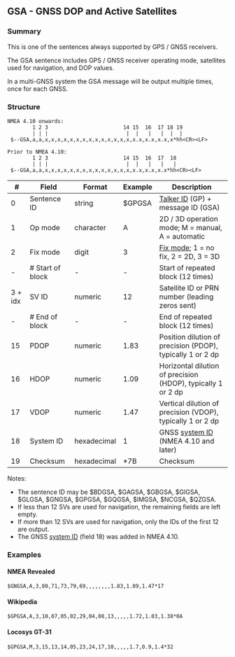 ## GSA - GNSS DOP and Active Satellites

### Summary

This is one of the sentences always supported by GPS / GNSS receivers.

The GSA sentence includes GPS / GNSS receiver operating mode, satellites used for navigation, and DOP values.

In a multi-GNSS system the GSA message will be output multiple times, once for each GNSS.



### Structure

```
NMEA 4.10 onwards:
        1 2 3                        14 15  16  17 18 19
        | | |                         |  |   |   |  |  |
 $--GSA,a,a,x,x,x,x,x,x,x,x,x,x,x,x,x,x,x.x,x.x,x.x,x*hh<CR><LF>

Prior to NMEA 4.10:
        1 2 3                        14 15  16  17  18
        | | |                         |  |   |   |   |
 $--GSA,a,a,x,x,x,x,x,x,x,x,x,x,x,x,x,x,x.x,x.x,x.x*hh<CR><LF>
```

| #       | Field            | Format      | Example | Description                                                  |
| ------- | ---------------- | ----------- | ------- | ------------------------------------------------------------ |
| 0       | Sentence ID      | string      | $GPGSA  | [Talker ID](../lookups/talker-id.md) (GP) + message ID (GSA) |
| 1       | Op mode          | character   | A       | 2D / 3D operation mode; M = manual, A = automatic            |
| 2       | Fix mode         | digit       | 3       | [Fix mode](../lookups/fix-mode.md); 1 = no fix, 2 = 2D, 3 = 3D |
| -       | # Start of block | -           | -       | Start of repeated block (12 times)                           |
| 3 + idx | SV ID            | numeric     | 12      | Satellite ID or PRN number (leading zeros sent)              |
| -       | # End of block   | -           | -       | End of repeated block (12 times)                             |
| 15      | PDOP             | numeric     | 1.83    | Position dilution of precision (PDOP), typically 1 or 2 dp   |
| 16      | HDOP             | numeric     | 1.09    | Horizontal dilution of precision (HDOP), typically 1 or 2 dp |
| 17      | VDOP             | numeric     | 1.47    | Vertical dilution of precision (VDOP), typically 1 or 2 dp   |
| 18      | System ID        | hexadecimal | 1       | GNSS [system ID](../lookups/system-id.md) (NMEA 4.10 and later) |
| 19      | Checksum         | hexadecimal | \*7B    | Checksum                                                     |

Notes:

- The sentence ID may be $BDGSA, $GAGSA, $GBGSA, $GIGSA, $GLGSA, $GNGSA, $GPGSA, $GQGSA, $IMGSA, $NCGSA, $QZGSA.
- If less than 12 SVs are used for navigation, the remaining fields are left empty.
- If more than 12 SVs are used for navigation, only the IDs of the first 12 are output.
- The GNSS [system ID](../lookups/system-id.md) (field 18) was added in NMEA 4.10.



### Examples

#### NMEA Revealed

```
$GNGSA,A,3,80,71,73,79,69,,,,,,,,1.83,1.09,1.47*17
```

#### Wikipedia

```
$GPGSA,A,3,10,07,05,02,29,04,08,13,,,,,1.72,1.03,1.38*0A
```

#### Locosys GT-31

```
$GPGSA,M,3,15,13,14,05,23,24,17,10,,,,,1.7,0.9,1.4*32
```

